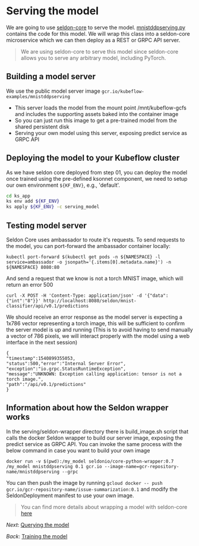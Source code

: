# Serving the model

We are going to use [seldon-core](https://github.com/SeldonIO/seldon-core) to serve the model. [mnistddpserving.py](serving/seldon-wrapper/mnistddpserving.py) contains the code for this model. We will wrap this class into a seldon-core microservice 
which we can then deploy as a REST or GRPC API server.

> We are using seldon-core to serve this model since seldon-core allows you to serve any arbitrary model, including PyTorch.

##  Building a model server

We use the public model server image `gcr.io/kubeflow-examples/mnistddpserving`

  * This server loads the model from the mount point /mnt/kubeflow-gcfs and includes the supporting assets baked into the container image
  * So you can just run this image to get a pre-trained model from the shared persistent disk
  * Serving your own model using this server, exposing predict service as GRPC API

## Deploying the model to your Kubeflow cluster

As we have seldon core deployed from step 01, you can deploy the model once trained using the pre-defined ksonnet component, 
we need to setup our own environment `${KF_ENV}`, e.g., 'default'.

```bash
cd ks_app
ks env add ${KF_ENV}
ks apply ${KF_ENV} -c serving_model
```

## Testing model server

Seldon Core uses ambassador to route it's requests. To send requests to the model, you can port-forward the ambassador container locally:

```
kubectl port-forward $(kubectl get pods -n ${NAMESPACE} -l service=ambassador -o jsonpath='{.items[0].metadata.name}') -n ${NAMESPACE} 8080:80
```

And send a request that we know is not a torch MNIST image, which will return an error 500

```
curl -X POST -H 'Content-Type: application/json' -d '{"data":{"int":"8"}}' http://localhost:8080/seldon/mnist-classifier/api/v0.1/predictions
```

We should receive an error response as the model server is expecting a 1x786 vector representing a torch image, this will be sufficient to confirm the server model is up and running
(This is to avoid having to send manually a vector of 786 pixels, we will interact properly with the model using a web interface in the next session)

```
{
"timestamp":1540899355053,
"status":500,"error":"Internal Server Error",
"exception":"io.grpc.StatusRuntimeException",
"message":"UNKNOWN: Exception calling application: tensor is not a torch image.",
"path":"/api/v0.1/predictions"
}
```

## Information about how the Seldon wrapper works

In the serving/seldon-wrapper directory there is build_image.sh script that calls the docker Seldon wrapper to build our server image, 
exposing the predict service as GRPC API. 
You can invoke the same process with the below command in case you want to build your own image
```
docker run -v $(pwd):/my_model seldonio/core-python-wrapper:0.7 /my_model mnistddpserving 0.1 gcr.io --image-name=gcr-repository-name/mnistddpserving --grpc
```

You can then push the image by running `gcloud docker -- push gcr.io/gcr-repository-name/issue-summarization:0.1` 
and modify the SeldonDeployment manifest to use your own image.

> You can find more details about wrapping a model with seldon-core [here](https://github.com/SeldonIO/seldon-core/blob/master/docs/wrappers/python.md)


*Next*: [Querying the model](04_querying_the_model.md)

*Back*: [Training the model](02_training_the_model.md)
